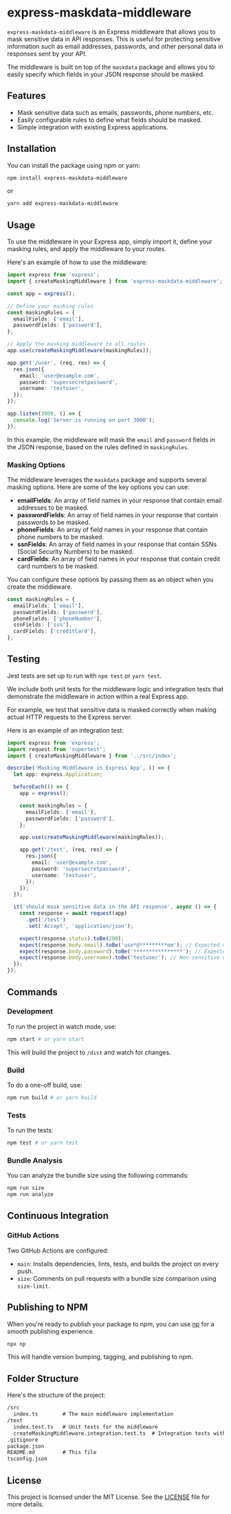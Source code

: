 # express-maskdata-middleware

`express-maskdata-middleware` is an Express middleware that allows you to mask sensitive data in API responses. This is useful for protecting sensitive information such as email addresses, passwords, and other personal data in responses sent by your API.

The middleware is built on top of the `maskdata` package and allows you to easily specify which fields in your JSON response should be masked.

## Features

- Mask sensitive data such as emails, passwords, phone numbers, etc.
- Easily configurable rules to define what fields should be masked.
- Simple integration with existing Express applications.

## Installation

You can install the package using npm or yarn:

```bash
npm install express-maskdata-middleware
```

or

```bash
yarn add express-maskdata-middleware
```

## Usage

To use the middleware in your Express app, simply import it, define your masking rules, and apply the middleware to your routes.

Here's an example of how to use the middleware:

```typescript
import express from 'express';
import { createMaskingMiddleware } from 'express-maskdata-middleware';

const app = express();

// Define your masking rules
const maskingRules = {
  emailFields: ['email'],
  passwordFields: ['password'],
};

// Apply the masking middleware to all routes
app.use(createMaskingMiddleware(maskingRules));

app.get('/user', (req, res) => {
  res.json({
    email: 'user@example.com',
    password: 'supersecretpassword',
    username: 'testuser',
  });
});

app.listen(3000, () => {
  console.log('Server is running on port 3000');
});
```

In this example, the middleware will mask the `email` and `password` fields in the JSON response, based on the rules defined in `maskingRules`.

### Masking Options

The middleware leverages the `maskdata` package and supports several masking options. Here are some of the key options you can use:

- **emailFields**: An array of field names in your response that contain email addresses to be masked.
- **passwordFields**: An array of field names in your response that contain passwords to be masked.
- **phoneFields**: An array of field names in your response that contain phone numbers to be masked.
- **ssnFields**: An array of field names in your response that contain SSNs (Social Security Numbers) to be masked.
- **cardFields**: An array of field names in your response that contain credit card numbers to be masked.

You can configure these options by passing them as an object when you create the middleware.

```typescript
const maskingRules = {
  emailFields: ['email'],
  passwordFields: ['password'],
  phoneFields: ['phoneNumber'],
  ssnFields: ['ssn'],
  cardFields: ['creditCard'],
};
```

## Testing

Jest tests are set up to run with `npm test` or `yarn test`.

We include both unit tests for the middleware logic and integration tests that demonstrate the middleware in action within a real Express app.

For example, we test that sensitive data is masked correctly when making actual HTTP requests to the Express server.

Here is an example of an integration test:

```typescript
import express from 'express';
import request from 'supertest';
import { createMaskingMiddleware } from '../src/index';

describe('Masking Middleware in Express App', () => {
  let app: express.Application;

  beforeEach(() => {
    app = express();

    const maskingRules = {
      emailFields: ['email'],
      passwordFields: ['password'],
    };

    app.use(createMaskingMiddleware(maskingRules));

    app.get('/test', (req, res) => {
      res.json({
        email: 'user@example.com',
        password: 'supersecretpassword',
        username: 'testuser',
      });
    });
  });

  it('should mask sensitive data in the API response', async () => {
    const response = await request(app)
      .get('/test')
      .set('Accept', 'application/json');

    expect(response.status).toBe(200);
    expect(response.body.email).toBe('use*@*********om'); // Expected masked email
    expect(response.body.password).toBe('****************'); // Expected masked password
    expect(response.body.username).toBe('testuser'); // Non-sensitive data should remain the same
  });
});
```

## Commands

### Development

To run the project in watch mode, use:

```bash
npm start # or yarn start
```

This will build the project to `/dist` and watch for changes.

### Build

To do a one-off build, use:

```bash
npm run build # or yarn build
```

### Tests

To run the tests:

```bash
npm test # or yarn test
```

### Bundle Analysis

You can analyze the bundle size using the following commands:

```bash
npm run size
npm run analyze
```

## Continuous Integration

### GitHub Actions

Two GitHub Actions are configured:

- `main`: Installs dependencies, lints, tests, and builds the project on every push.
- `size`: Comments on pull requests with a bundle size comparison using `size-limit`.

## Publishing to NPM

When you're ready to publish your package to npm, you can use [np](https://github.com/sindresorhus/np) for a smooth publishing experience.

```bash
npx np
```

This will handle version bumping, tagging, and publishing to npm.

## Folder Structure

Here's the structure of the project:

```txt
/src
  index.ts        # The main middleware implementation
/test
  index.test.ts   # Unit tests for the middleware
  createMaskingMiddleware.integration.test.ts  # Integration tests with a real Express app
.gitignore
package.json
README.md         # This file
tsconfig.json
```

## License

This project is licensed under the MIT License. See the [LICENSE](LICENSE) file for more details.
